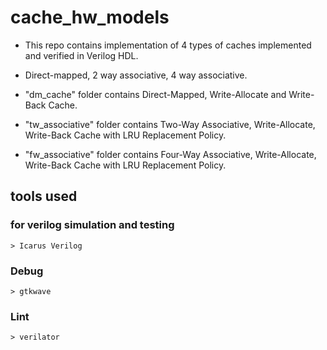 # cache_hw_models

* This repo contains implementation of 4 types of caches implemented and verified in Verilog HDL. 

* Direct-mapped, 2 way associative, 4 way associative.

* "dm_cache" folder contains Direct-Mapped, Write-Allocate and Write-Back Cache.

* "tw_associative" folder contains Two-Way Associative, Write-Allocate, Write-Back Cache with LRU Replacement Policy.

* "fw_associative" folder contains Four-Way Associative, Write-Allocate, Write-Back Cache with LRU Replacement Policy.
  
## tools used

### for verilog simulation and testing
    > Icarus Verilog

### Debug
    > gtkwave
    
### Lint
    > verilator


    


